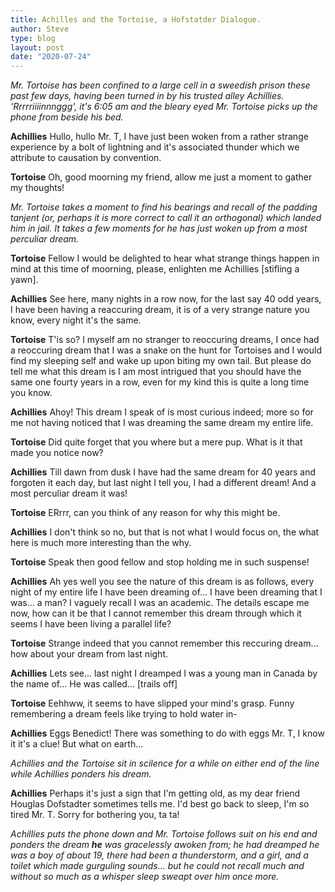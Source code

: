 ```yaml
---
title: Achilles and the Tortoise, a Hofstatder Dialogue.
author: Steve
type: blog
layout: post
date: "2020-07-24"
---
```


*Mr. Tortoise has been confined to a large cell in a sweedish prison these past few days, having been turned in by his trusted alley Achillies. 'Rrrrriiiinnnggg', it's 6:05 am and the bleary eyed Mr. Tortoise picks up the phone from beside his bed.*

**Achillies** Hullo, hullo Mr. T, I have just been woken from a rather strange experience by a bolt of lightning and it's associated thunder which we attribute to causation by convention.

**Tortoise** Oh, good moorning my friend, allow me just a moment to gather my thoughts!

*Mr. Tortoise takes a moment to find his bearings and recall of the padding tanjent (or, perhaps it is more correct to call it an orthogonal) which landed him in jail. It takes a few moments for he has just woken up from a most perculiar dream.*

**Tortoise** Fellow I would be delighted to hear what strange things happen in mind at this time of moorning, please, enlighten me Achillies [stifling a yawn]. 

**Achillies** See here, many nights in a row now, for the last say 40 odd years, I have been having a reaccuring dream, it is of a very strange nature you know, every night it's the same. 

**Tortoise** T'is so? I myself am no stranger to reoccuring dreams, I once had a reoccuring dream that I was a snake on the hunt for Tortoises and I would find my sleeping self and wake up upon biting my own tail. But please do tell me what this dream is I am most intrigued that you should have the same one fourty years in a row, even for my kind this is quite a long time you know. 

**Achillies** Ahoy! This dream I speak of is most curious indeed; more so for me not having noticed that I was dreaming the same dream my entire life. 

**Tortoise** Did quite forget that you where but a mere pup. What is it that made you notice now?

**Achillies** Till dawn from dusk I have had the same dream for 40 years and forgoten it each day, but last night I tell you, I had a different dream! And a most perculiar dream it was!

**Tortoise** ERrrr, can you think of any reason for why this might be.

**Achillies** I don't think so no, but that is not what I would focus on, the what here is much more interesting than the why.

**Tortoise** Speak then good fellow and stop holding me in such suspense!

**Achillies** Ah yes well you see the nature of this dream is as follows, every night of my entire life I have been dreaming of... I have been dreaming that I was... a man? I vaguely recall I was an academic. The details escape me now, how can it be that I cannot remember this dream through which it seems I have been living a parallel life? 

**Tortoise** Strange indeed that you cannot remember this reccuring dream... how about your dream from last night. 

**Achillies** Lets see... last night I dreamped I was a young man in Canada by the name of... He was called... [trails off]

**Tortoise** Eehhww, it seems to have slipped your mind's grasp. Funny remembering a dream feels like trying to hold water in-

**Achillies** Eggs Benedict! There was something to do with eggs Mr. T, I know it it's a clue! But what on earth...

*Achillies and the Tortoise sit in scilence for a while on either end of the line while Achillies ponders his dream.*

**Achillies** Perhaps it's just a sign that I'm getting old, as my dear friend Houglas Dofstadter sometimes tells me. I'd best go back to sleep, I'm so tired Mr. T. Sorry for bothering you, ta ta!

*Achillies puts the phone down and Mr. Tortoise follows suit on his end and ponders the dream **he** was gracelessly awoken from; he had dreamped he was a boy of about 19, there had been a thunderstorm, and a girl, and a toilet which made gurguling sounds... but he could not recall much and without so much as a whisper sleep sweapt over him once more.*



